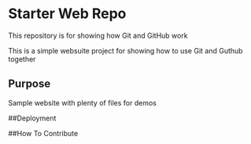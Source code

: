 # Starter Web Repo

This repository is for showing how Git and GitHub work

This is a simple websuite project for showing how to use 
Git and Guthub together 


## Purpose

Sample website with plenty of files for demos

##Deployment

##How To Contribute


